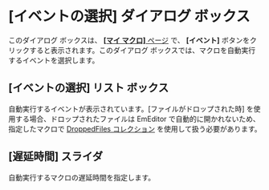 # \[イベントの選択\] ダイアログ ボックス

このダイアログ ボックスは、 [**\[マイ マクロ\]** ページ](../index) で、 **\[イベント\]** ボタンをクリックすると表示されます。このダイアログ
ボックスでは、マクロを自動実行するイベントを選択します。

## \[イベントの選択\] リスト ボックス

自動実行するイベントが表示されています。\[ファイルがドロップされた時\] を使用する場合、ドロップされたファイルは EmEditor で自動的に開かれないため、指定したマクロで [DroppedFiles コレクション](../../../../macro/dropped_files/index) を使用して扱う必要があります。

## \[遅延時間\] スライダ

自動実行するマクロの遅延時間を指定します。

